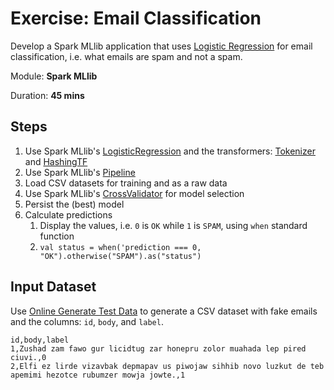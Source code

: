 # Exercise: Email Classification

Develop a Spark MLlib application that uses [Logistic Regression](https://en.wikipedia.org/wiki/Logistic_regression) for email classification, i.e. what emails are spam and not a spam.

Module: **Spark MLlib**

Duration: **45 mins**

## Steps

1. Use Spark MLlib's [LogisticRegression](http://spark.apache.org/docs/latest/api/scala/index.html#org.apache.spark.ml.classification.LogisticRegression) and the transformers: [Tokenizer](http://spark.apache.org/docs/latest/api/scala/index.html#org.apache.spark.ml.feature.Tokenizer) and [HashingTF](http://spark.apache.org/docs/latest/api/scala/index.html#org.apache.spark.ml.feature.HashingTF)
2. Use Spark MLlib's [Pipeline](http://spark.apache.org/docs/latest/api/scala/index.html#org.apache.spark.ml.Pipeline)
3. Load CSV datasets for training and as a raw data
4. Use Spark MLlib's [CrossValidator](http://spark.apache.org/docs/latest/api/scala/index.html#org.apache.spark.ml.tuning.CrossValidator) for model selection
5. Persist the (best) model
6. Calculate predictions
    1. Display the values, i.e. `0` is `OK` while `1` is `SPAM`, using `when` standard function
    2. `val status = when('prediction === 0, "OK").otherwise("SPAM").as("status")`

## Input Dataset

Use [Online Generate Test Data](http://www.convertcsv.com/generate-test-data.htm) to generate a CSV dataset with fake emails and the columns: `id`, `body`, and `label`.

```text
id,body,label
1,Zushad zam fawo gur licidtug zar honepru zolor muahada lep pired ciuvi.,0
2,Elfi ez lirde vizavbak depmapav us piwojaw sihhib novo luzkut de teb apemimi hezotce rubumzer mowja jowte.,1
```

<!--
## Solution

val solution = ???
-->
